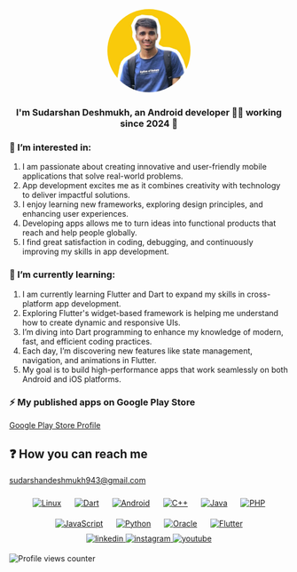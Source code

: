 <div align="center">
  <img src="sud1.jpg" alt="Profile Image" style="width: 150px; border-radius: 50%;">
</div>  

<div align="center">

</div>  
  

### <div align="center">I'm Sudarshan Deshmukh, an Android developer 👨‍💻 working since 2024 🚀</div>  
  

### 🔭 I’m interested in:
1. I am passionate about creating innovative and user-friendly mobile applications that solve real-world problems.  
2. App development excites me as it combines creativity with technology to deliver impactful solutions.  
3. I enjoy learning new frameworks, exploring design principles, and enhancing user experiences.  
4. Developing apps allows me to turn ideas into functional products that reach and help people globally.  
5. I find great satisfaction in coding, debugging, and continuously improving my skills in app development.  

  
  

### 🌱 I’m currently learning:
1. I am currently learning Flutter and Dart to expand my skills in cross-platform app development.  
2. Exploring Flutter's widget-based framework is helping me understand how to create dynamic and responsive UIs.  
3. I’m diving into Dart programming to enhance my knowledge of modern, fast, and efficient coding practices.  
4. Each day, I’m discovering new features like state management, navigation, and animations in Flutter.  
5. My goal is to build high-performance apps that work seamlessly on both Android and iOS platforms.  

  
  

### ⚡ My published apps on Google Play Store
[Google Play Store Profile](https://play.google.com/store/apps/dev?id=8788481733714578503)  
  

## ❓ How you can reach me
   sudarshandeshmukh943@gmail.com

<div align="center">  
<a href="https://www.linux.org/" target="_blank"><img style="margin: 10px" src="https://profilinator.rishav.dev/skills-assets/linux-original.svg" alt="Linux" height="50" /></a>  
<a href="https://dart.dev/" target="_blank"><img style="margin: 10px" src="https://profilinator.rishav.dev/skills-assets/dartlang-icon.svg" alt="Dart" height="50" /></a>  
<a href="https://www.android.com/intl/en_in/" target="_blank"><img style="margin: 10px" src="https://profilinator.rishav.dev/skills-assets/android-original-wordmark.svg" alt="Android" height="50" /></a>  
<a href="https://www.cplusplus.com/" target="_blank"><img style="margin: 10px" src="https://profilinator.rishav.dev/skills-assets/cplusplus-original.svg" alt="C++" height="50" /></a>  
<a href="https://www.java.com/" target="_blank"><img style="margin: 10px" src="https://profilinator.rishav.dev/skills-assets/java-original-wordmark.svg" alt="Java" height="50" /></a>  
<a href="https://www.php.net/" target="_blank"><img style="margin: 10px" src="https://profilinator.rishav.dev/skills-assets/php-original.svg" alt="PHP" height="50" /></a>  
<a href="https://www.javascript.com/" target="_blank"><img style="margin: 10px" src="https://profilinator.rishav.dev/skills-assets/javascript-original.svg" alt="JavaScript" height="50" /></a>  
<a href="https://www.python.org/" target="_blank"><img style="margin: 10px" src="https://profilinator.rishav.dev/skills-assets/python-original.svg" alt="Python" height="50" /></a>  
<a href="https://www.oracle.com/in/index.html" target="_blank"><img style="margin: 10px" src="https://profilinator.rishav.dev/skills-assets/oracle-original.svg" alt="Oracle" height="50" /></a>  
<a href="https://flutter.dev/" target="_blank"><img style="margin: 10px" src="https://profilinator.rishav.dev/skills-assets/flutterio-icon.svg" alt="Flutter" height="50" /></a>  
</div>  

<div align="center">
<a href="https://linkedin.com/in/https://www.linkedin.com/in/sudarshan-deshmukh-b12935294?utm_source=share&utm_campaign=share_via&utm_content=profile&utm_medium=android_app" target="_blank">
<img src=https://img.shields.io/badge/linkedin-%231E77B5.svg?&style=for-the-badge&logo=linkedin&logoColor=white alt=linkedin style="margin-bottom: 5px;" />
</a>
<a href="https://instagram.com/www.instagram.com/er.sudarshan_" target="_blank">
<img src=https://img.shields.io/badge/instagram-%23000000.svg?&style=for-the-badge&logo=instagram&logoColor=white alt=instagram style="margin-bottom: 5px;" />
</a>
<a href="https://www.youtube.com/user/https://youtube.com/@darshucreation?si=y2IcDCLhzLXAX3ce" target="_blank">
<img src=https://img.shields.io/badge/youtube-%23EE4831.svg?&style=for-the-badge&logo=youtube&logoColor=white alt=youtube style="margin-bottom: 5px;" />
</a>  
</div>  

![Profile views counter](https://komarev.com/ghpvc/?username=SudarshanD02&&style=flat-square)  

<br/>
